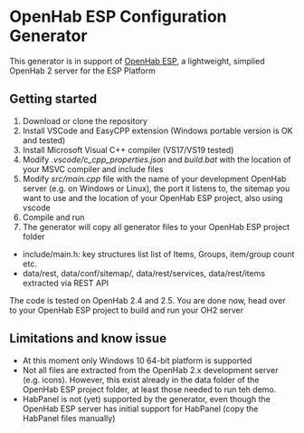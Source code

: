 # OpenHab ESP Configuration Generator

This generator is in support of [OpenHab ESP](https://github.com/ewaldc/OpenHAB-ESP), a lightweight, simplied OpenHab 2 server for the ESP Platform

## Getting started ##   

1. Download or clone the repository
1. Install VSCode and EasyCPP extension (Windows portable version is OK and tested)
1. Install Microsoft Visual C++ compiler (VS17/VS19 tested)
1. Modify _.vscode/c_cpp_properties.json_ and _build.bat_ with the location of your MSVC compiler and include files
1. Modify _src/main.cpp_ file with the name of your development OpenHab server (e.g. on Windows or Linux), the port it listens to, the sitemap you want to use and the location of your OpenHab ESP project, also using vscode
1. Compile and run
1. The generator will copy all generator files to your OpenHab ESP project folder
- include/main.h: key structures list list of Items, Groups, item/group count etc.
- data/rest, data/conf/sitemap/, data/rest/services, data/rest/items extracted via REST API

The code is tested on OpenHab 2.4 and 2.5.
You are done now, head over to your OpenHab ESP project to build and run your OH2 server

## Limitations and know issue ##
* At this moment only Windows 10 64-bit platform is supported
* Not all files are extracted from the OpenHab 2.x development server (e.g. icons).  However, this exist already in the data folder of the OpenHab ESP project folder, at least those needed to run teh demo.
* HabPanel is not (yet) supported by the generator, even though the OpenHab ESP server has initial support for HabPanel (copy the HabPanel files manually)
